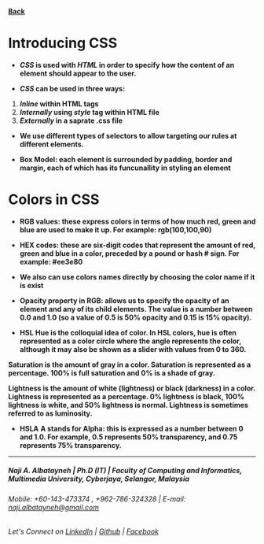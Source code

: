 [**Back**](https://naji-albatayneh.github.io/reading-notes)


# Introducing CSS

- **_CSS_ is used with _HTML_ in order to specify how the content of an element should appear to the user.**

- **_CSS_ can be used in three ways:**
1. **_Inline_ within HTML tags**
1. **_Internally_ using _style_ tag within HTML file**
1. **_Externally_ in a saprate .css file**

- **We use different types of selectors to allow targeting our rules at different elements.**

- **Box Model: each element is surrounded by padding, border and margin, each of which has its funcunallity in styling an element**


# Colors in CSS

- **RGB values: these express colors in terms of how much red, green and blue are used to make it up. For example: rgb(100,100,90)**

- **HEX codes: these are six-digit codes that represent the amount of red, green and blue in a color, preceded by a pound or hash # sign. For example: #ee3e80**

- **We also can use colors names directly by choosing the color name if it is exist**

- **Opacity property in RGB: allows us to specify the opacity of an element and any of its child elements. The value is a number between 0.0 and 1.0 (so a value of 0.5 is 50% opacity and 0.15 is 15% opacity).**


- **HSL**
**Hue is the colloquial idea of color. In HSL colors, hue is often represented as a color circle where the angle represents the color, although it may also be shown as a slider with values from 0 to 360.**

**Saturation is the amount of gray in a color. Saturation is represented as a percentage. 100% is full saturation and 0% is a shade of gray.**

**Lightness is the amount of white (lightness) or black (darkness) in a color. Lightness is represented as a percentage. 0% lightness is black, 100% lightness is white, and 50% lightness is normal. Lightness is sometimes referred to as luminosity.**

- **HSLA**
**A stands for Alpha: this is expressed as a number between 0 and 1.0. For example, 0.5 represents 50% transparency, and 0.75 represents 75% transparency.**


________________________________________________________
##### Naji A. Albatayneh | Ph.D (IT) | Faculty of Computing and Informatics, Multimedia University, Cyberjaya, Selangor, Malaysia

###### Mobile: +60-143-473374 , +962-786-324328 | E-mail: naji.albatayneh@gmail.com

###### Let's Connect on [LinkedIn](https://www.linkedin.com/in/naji-a-albatayneh/) | [Github](https://github.com/naji-albatayneh) | [Facebook](https://web.facebook.com/naji.albatayneh/)
